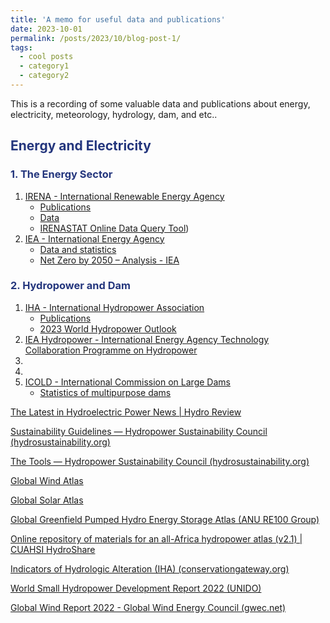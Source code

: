 ```yaml
---
title: 'A memo for useful data and publications'
date: 2023-10-01
permalink: /posts/2023/10/blog-post-1/
tags:
  - cool posts
  - category1
  - category2
---
```


This is a recording of some valuable data and publications about energy, electricity, meteorology, hydrology, dam, and etc..

<h2 style="color: #24367d;">Energy and Electricity</h2>

<h3 style="color: #24367d;">1. The Energy Sector</h3>

1. [IRENA - International Renewable Energy Agency](https://www.irena.org/)
   - [Publications](https://www.irena.org/Publications)
   - [Data](https://www.irena.org/Data)
   - [IRENASTAT Online Data Query Tool](https://pxweb.irena.org/pxweb/en/IRENASTAT))
2. [IEA - International Energy Agency](https://www.iea.org/)
   - [Data and statistics](https://www.iea.org/data-and-statistics/data-sets/?filter=all)
   - [Net Zero by 2050 – Analysis - IEA](https://www.iea.org/reports/net-zero-by-2050)

<h3 style="color: #24367d;">2. Hydropower and Dam</h3>

1. [IHA - International Hydropower Association](https://www.hydropower.org/)
   - [Publications](https://www.hydropower.org/resources/publications)
   - [2023 World Hydropower Outlook](https://www.hydropower.org/publications/2023-world-hydropower-outlook)
2. [IEA Hydropower - International Energy Agency Technology Collaboration Programme on Hydropower](https://www.ieahydro.org/)
3. 
4. 
5. [ICOLD - International Commission on Large Dams](https://www.icold-cigb.org/)
   - [Statistics of multipurpose dams](https://www.icold-cigb.org/article/GB/world_register/general_synthesis/general-synthesis)



[The Latest in Hydroelectric Power News | Hydro Review](https://www.hydroreview.com/)

[Sustainability Guidelines — Hydropower Sustainability Council (hydrosustainability.org)](https://www.hydrosustainability.org/hydropower-sustainability-guidelines)

[The Tools — Hydropower Sustainability Council (hydrosustainability.org)](https://www.hydrosustainability.org/hydropower-sustainability-guidelines)



[Global Wind Atlas](https://globalwindatlas.info/en)

[Global Solar Atlas](https://globalsolaratlas.info/map?c=41.257989,89.709465,7&m=site&a=86.187113,38.959411,86.187113,43.478435,93.231817,43.478435,93.231817,38.959411,86.187113,38.959411)

[Global Greenfield Pumped Hydro Energy Storage Atlas (ANU RE100 Group)](https://re100.eng.anu.edu.au/global/)

[Online repository of materials for an all-Africa hydropower atlas (v2.1) | CUAHSI HydroShare](https://www.hydroshare.org/resource/7def95046b9b480c89605e12233059e9/)

[Indicators of Hydrologic Alteration (IHA) (conservationgateway.org)](https://conservationgateway.org/ConservationPractices/Freshwater/EnvironmentalFlows/MethodsandTools/IndicatorsofHydrologicAlteration/Pages/indicators-hydrologic-alt.aspx)

[World Small Hydropower Development Report 2022 (UNIDO)](https://www.unido.org/WSHPDR2022)

[Global Wind Report 2022 - Global Wind Energy Council (gwec.net)](https://gwec.net/global-wind-report-2022/)
